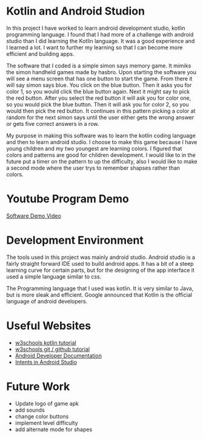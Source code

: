 # Kotlin and Android Studion

In this project I have worked to learn android development studio, kotlin programming language. I found that I had more of a challenge with android studio than I did learning the Kotlin language. It was a good experience and I learned a lot. I want to further my learning so that I can become more efficient and building apps.

The software that I coded is a simple simon says memory game. It mimiks the simon handheld games made by hasbro. Upon starting the software you will see a menu screen that has one button to start the game. From there it will say simon says blue. You click on the blue button. Then it asks you for color 1, so you would click the blue button again. Next it might say to pick the red button. After you select the red button it will ask you for color one, so you would pick the blue button. Then it will ask you for color 2, so you would then pick the red button. It continues in this pattern picking a color at random for the next simon says until the user either gets the wrong answer or gets five correct answers in a row.

My purpose in making this software was to learn the kotlin coding language and then to learn android studio. I choose to make this game because I have young children and my two youngest are learning colors. I figured that colors and patterns are good for children development. I would like to in the future put a timer on the pattern to up the difficulty, also I would like to make a second mode where the user trys to remember shapses rather than colors.

# Youtube Program Demo

[Software Demo Video](https://youtu.be/Va7SYZkG4T8)

# Development Environment

The tools used in this project was mainly android studio. Android studio is a fairly straight forward IDE used to build android apps. It has a bit of a steep learning curve for certain parts, but for the designing of the app interface it used a simple language similar to css.

The Programming language that I used was kotlin. It is very similar to Java, but is more sleak and efficient. Google announced that Kotlin is the official language of android developers.

# Useful Websites

* [w3schools kotlin tutorial](https://www.w3schools.com/kotlin/index.php)
* [w3schools git / github tutorial](https://www.w3schools.com/git/git_intro.asp?remote=github)
* [Android Developer Documentation](https://developer.android.com/guide)
* [Intents in Android Studio](https://www.youtube.com/watch?v=1xj9G2FvLeE)

# Future Work

* Update logo of game apk
* add sounds
* change color buttons
* implement level difficulty
* add alternate mode for shapes